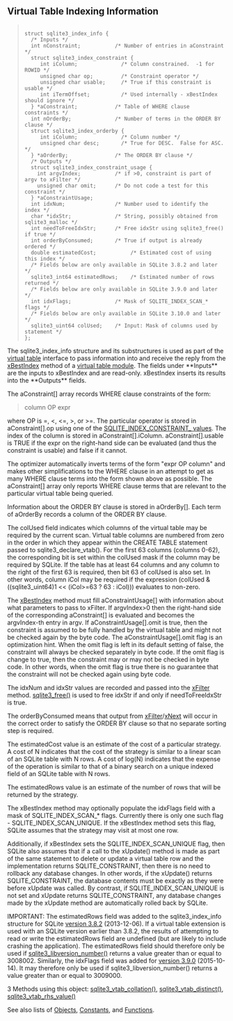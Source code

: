 ## Virtual Table Indexing Information




> ```
> 
> struct sqlite3_index_info {
>   /* Inputs */
>   int nConstraint;           /* Number of entries in aConstraint */
>   struct sqlite3_index_constraint {
>      int iColumn;              /* Column constrained.  -1 for ROWID */
>      unsigned char op;         /* Constraint operator */
>      unsigned char usable;     /* True if this constraint is usable */
>      int iTermOffset;          /* Used internally - xBestIndex should ignore */
>   } *aConstraint;            /* Table of WHERE clause constraints */
>   int nOrderBy;              /* Number of terms in the ORDER BY clause */
>   struct sqlite3_index_orderby {
>      int iColumn;              /* Column number */
>      unsigned char desc;       /* True for DESC.  False for ASC. */
>   } *aOrderBy;               /* The ORDER BY clause */
>   /* Outputs */
>   struct sqlite3_index_constraint_usage {
>     int argvIndex;           /* if >0, constraint is part of argv to xFilter */
>     unsigned char omit;      /* Do not code a test for this constraint */
>   } *aConstraintUsage;
>   int idxNum;                /* Number used to identify the index */
>   char *idxStr;              /* String, possibly obtained from sqlite3_malloc */
>   int needToFreeIdxStr;      /* Free idxStr using sqlite3_free() if true */
>   int orderByConsumed;       /* True if output is already ordered */
>   double estimatedCost;           /* Estimated cost of using this index */
>   /* Fields below are only available in SQLite 3.8.2 and later */
>   sqlite3_int64 estimatedRows;    /* Estimated number of rows returned */
>   /* Fields below are only available in SQLite 3.9.0 and later */
>   int idxFlags;              /* Mask of SQLITE_INDEX_SCAN_* flags */
>   /* Fields below are only available in SQLite 3.10.0 and later */
>   sqlite3_uint64 colUsed;    /* Input: Mask of columns used by statement */
> };
> 
> ```



The sqlite3\_index\_info structure and its substructures is used as part
of the [virtual table](../vtab.html) interface to
pass information into and receive the reply from the [xBestIndex](../vtab.html#xbestindex)
method of a [virtual table module](../c3ref/module.html). The fields under \*\*Inputs\*\* are the
inputs to xBestIndex and are read\-only. xBestIndex inserts its
results into the \*\*Outputs\*\* fields.


The aConstraint\[] array records WHERE clause constraints of the form:



> column OP expr




where OP is \=, \<, \<\=, \>, or \>\=. The particular operator is
stored in aConstraint\[].op using one of the
[SQLITE\_INDEX\_CONSTRAINT\_ values](../c3ref/c_index_constraint_eq.html).
The index of the column is stored in
aConstraint\[].iColumn. aConstraint\[].usable is TRUE if the
expr on the right\-hand side can be evaluated (and thus the constraint
is usable) and false if it cannot.


The optimizer automatically inverts terms of the form "expr OP column"
and makes other simplifications to the WHERE clause in an attempt to
get as many WHERE clause terms into the form shown above as possible.
The aConstraint\[] array only reports WHERE clause terms that are
relevant to the particular virtual table being queried.


Information about the ORDER BY clause is stored in aOrderBy\[].
Each term of aOrderBy records a column of the ORDER BY clause.


The colUsed field indicates which columns of the virtual table may be
required by the current scan. Virtual table columns are numbered from
zero in the order in which they appear within the CREATE TABLE statement
passed to sqlite3\_declare\_vtab(). For the first 63 columns (columns 0\-62\),
the corresponding bit is set within the colUsed mask if the column may be
required by SQLite. If the table has at least 64 columns and any column
to the right of the first 63 is required, then bit 63 of colUsed is also
set. In other words, column iCol may be required if the expression
(colUsed \& ((sqlite3\_uint64\)1 \<\< (iCol\>\=63 ? 63 : iCol))) evaluates to
non\-zero.


The [xBestIndex](../vtab.html#xbestindex) method must fill aConstraintUsage\[] with information
about what parameters to pass to xFilter. If argvIndex\>0 then
the right\-hand side of the corresponding aConstraint\[] is evaluated
and becomes the argvIndex\-th entry in argv. If aConstraintUsage\[].omit
is true, then the constraint is assumed to be fully handled by the
virtual table and might not be checked again by the byte code. The
aConstraintUsage\[].omit flag is an optimization hint. When the omit flag
is left in its default setting of false, the constraint will always be
checked separately in byte code. If the omit flag is change to true, then
the constraint may or may not be checked in byte code. In other words,
when the omit flag is true there is no guarantee that the constraint will
not be checked again using byte code.


The idxNum and idxStr values are recorded and passed into the
[xFilter](../vtab.html#xfilter) method.
[sqlite3\_free()](../c3ref/free.html) is used to free idxStr if and only if
needToFreeIdxStr is true.


The orderByConsumed means that output from [xFilter](../vtab.html#xfilter)/[xNext](../vtab.html#xnext) will occur in
the correct order to satisfy the ORDER BY clause so that no separate
sorting step is required.


The estimatedCost value is an estimate of the cost of a particular
strategy. A cost of N indicates that the cost of the strategy is similar
to a linear scan of an SQLite table with N rows. A cost of log(N)
indicates that the expense of the operation is similar to that of a
binary search on a unique indexed field of an SQLite table with N rows.


The estimatedRows value is an estimate of the number of rows that
will be returned by the strategy.


The xBestIndex method may optionally populate the idxFlags field with a
mask of SQLITE\_INDEX\_SCAN\_\* flags. Currently there is only one such flag \-
SQLITE\_INDEX\_SCAN\_UNIQUE. If the xBestIndex method sets this flag, SQLite
assumes that the strategy may visit at most one row.


Additionally, if xBestIndex sets the SQLITE\_INDEX\_SCAN\_UNIQUE flag, then
SQLite also assumes that if a call to the xUpdate() method is made as
part of the same statement to delete or update a virtual table row and the
implementation returns SQLITE\_CONSTRAINT, then there is no need to rollback
any database changes. In other words, if the xUpdate() returns
SQLITE\_CONSTRAINT, the database contents must be exactly as they were
before xUpdate was called. By contrast, if SQLITE\_INDEX\_SCAN\_UNIQUE is not
set and xUpdate returns SQLITE\_CONSTRAINT, any database changes made by
the xUpdate method are automatically rolled back by SQLite.


IMPORTANT: The estimatedRows field was added to the sqlite3\_index\_info
structure for SQLite [version 3\.8\.2](../releaselog/3_8_2.html) (2013\-12\-06\).
If a virtual table extension is
used with an SQLite version earlier than 3\.8\.2, the results of attempting
to read or write the estimatedRows field are undefined (but are likely
to include crashing the application). The estimatedRows field should
therefore only be used if [sqlite3\_libversion\_number()](../c3ref/libversion.html) returns a
value greater than or equal to 3008002\. Similarly, the idxFlags field
was added for [version 3\.9\.0](../releaselog/3_9_0.html) (2015\-10\-14\).
It may therefore only be used if
sqlite3\_libversion\_number() returns a value greater than or equal to
3009000\.


3 Methods using this object:
 [sqlite3\_vtab\_collation()](../c3ref/vtab_collation.html),
[sqlite3\_vtab\_distinct()](../c3ref/vtab_distinct.html),
[sqlite3\_vtab\_rhs\_value()](../c3ref/vtab_rhs_value.html)


See also lists of
 [Objects](../c3ref/objlist.html),
 [Constants](../c3ref/constlist.html), and
 [Functions](../c3ref/funclist.html).


